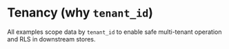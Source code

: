 # Tenancy (why `tenant_id`)
All examples scope data by `tenant_id` to enable safe multi-tenant operation and RLS in downstream stores.
